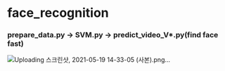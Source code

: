 # face_recognition


### prepare_data.py -> SVM.py -> predict_video_V*.py(find face fast)
![Uploading 스크린샷, 2021-05-19 14-33-05 (사본).png…]()
